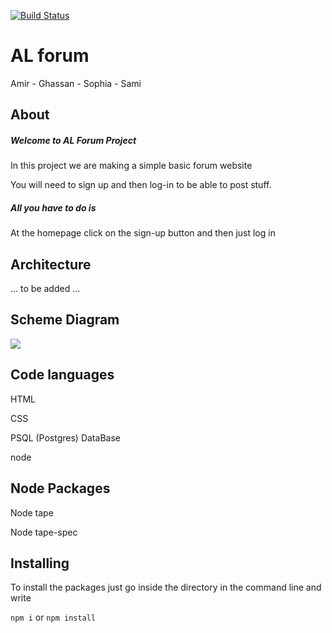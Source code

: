 [![Build Status](https://travis-ci.org/FACN3/al-forum.svg?branch=master)](https://travis-ci.org/FACN3/al-forum)

 # AL forum
 Amir - Ghassan - Sophia - Sami

 ## About

 ##### Welcome to AL Forum Project

In this project we are making a simple basic forum website

You will need to sign up and then log-in to be able to post stuff.

 ##### All you have to do is

At the homepage click on the sign-up button and then just log in

 ## Architecture

 ... to be added ...

 ## Scheme Diagram

 ![](https://user-images.githubusercontent.com/24490876/33879685-de7c3e52-df37-11e7-912a-33346bf398b5.png)

 ## Code languages

  HTML

  CSS

  PSQL (Postgres) DataBase

  node

 ## Node Packages

 Node tape

 Node tape-spec

 ## Installing

 To install the packages just go inside the directory in the command line and write

 `npm i` or `npm install`
